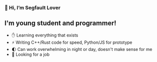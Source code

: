 ### 👋 Hi, I’m Segfault Lover

## I'm young student and programmer!
- ✋ Learning everything that exists
- ⚡ Writing C++/Rust code for speed, Python/JS for prototype
- 🌓 Can work overwhelming in night or day, doesn't make sense for me
- 🎩 Looking for a job
